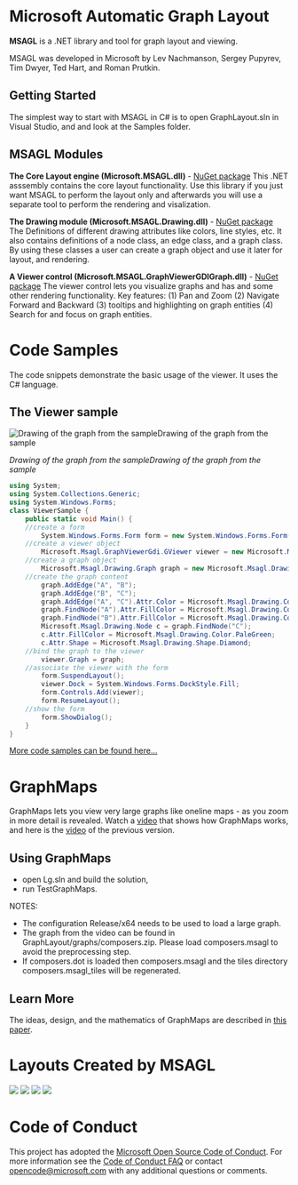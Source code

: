 # Microsoft Automatic Graph Layout
**MSAGL** is a .NET library and tool for graph layout and viewing. 

MSAGL was developed in Microsoft by Lev Nachmanson, Sergey Pupyrev, Tim Dwyer, Ted Hart, and Roman Prutkin.

## Getting Started

The simplest way to start with MSAGL in C# is to open GraphLayout.sln in Visual Studio, and and look at the Samples folder.

## MSAGL Modules

**The Core Layout engine (Microsoft.MSAGL.dll)** - [NuGet package](https://www.nuget.org/packages/Microsoft.Msagl/)
This .NET asssembly contains the core layout functionality. Use this library if you just want MSAGL to perform the layout only and afterwards you will use a separate tool to perform the rendering and visalization.

**The Drawing module (Microsoft.MSAGL.Drawing.dll)** - [NuGet package](https://www.nuget.org/packages/Microsoft.Msagl.Drawing/)
The Definitions of different drawing attributes like colors, line styles, etc. It also contains definitions of a node class, an edge class, and a graph class. By using these classes a user can create a graph object and use it later for layout, and rendering.

**A Viewer control (Microsoft.MSAGL.GraphViewerGDIGraph.dll)** - [NuGet package](https://www.nuget.org/packages/Microsoft.Msagl.GraphViewerGDI/)
The viewer control lets you visualize graphs and has and some other rendering functionality. Key features: (1) Pan and Zoom (2) Navigate Forward and Backward (3) tooltips and highlighting on graph entities (4) Search for and focus on graph entities.

# Code Samples
The code snippets demonstrate the basic usage of the viewer. It uses the C# language.

## The Viewer sample
![Drawing of the graph from the sampleDrawing of the graph from the sample](https://www.microsoft.com/en-us/research/wp-content/uploads/2016/02/msagl-abc.jpg)

*Drawing of the graph from the sampleDrawing of the graph from the sample*

```csharp
using System;
using System.Collections.Generic; 
using System.Windows.Forms; 
class ViewerSample { 
    public static void Main() { 
    //create a form 
        System.Windows.Forms.Form form = new System.Windows.Forms.Form();
    //create a viewer object 
        Microsoft.Msagl.GraphViewerGdi.GViewer viewer = new Microsoft.Msagl.GraphViewerGdi.GViewer();
    //create a graph object 
        Microsoft.Msagl.Drawing.Graph graph = new Microsoft.Msagl.Drawing.Graph("graph");
    //create the graph content 
        graph.AddEdge("A", "B");
        graph.AddEdge("B", "C");
        graph.AddEdge("A", "C").Attr.Color = Microsoft.Msagl.Drawing.Color.Green;
        graph.FindNode("A").Attr.FillColor = Microsoft.Msagl.Drawing.Color.Magenta;
        graph.FindNode("B").Attr.FillColor = Microsoft.Msagl.Drawing.Color.MistyRose;
        Microsoft.Msagl.Drawing.Node c = graph.FindNode("C");
        c.Attr.FillColor = Microsoft.Msagl.Drawing.Color.PaleGreen;
        c.Attr.Shape = Microsoft.Msagl.Drawing.Shape.Diamond;
    //bind the graph to the viewer 
        viewer.Graph = graph;
    //associate the viewer with the form 
        form.SuspendLayout();
        viewer.Dock = System.Windows.Forms.DockStyle.Fill;
        form.Controls.Add(viewer);
        form.ResumeLayout();
    //show the form 
        form.ShowDialog();
    } 
}
```

[More code
samples can be found here…](https://www.microsoft.com/en-us/research/project/microsoft-automatic-graph-layout/#code-samples)

# GraphMaps

GraphMaps lets you view very large graphs like oneline maps - as you zoom in more detail is revealed. Watch a [video](https://youtu.be/qCUP20dQqBo) that shows how GraphMaps works, and here is the [video](http://i11www.iti.kit.edu/~rprutkin/composers.wmv) of the previous version.

## Using GraphMaps
* open Lg.sln and build the solution,
* run TestGraphMaps. 

NOTES:
* The configuration Release/x64 needs to be used to load a large graph.  
* The graph from the video can be found in GraphLayout/graphs/composers.zip. Please load composers.msagl to avoid the preprocessing step.
* If composers.dot is loaded then composers.msagl and the tiles directory composers.msagl_tiles will be
regenerated. 

## Learn More
The ideas, design, and the mathematics of GraphMaps are described in [this paper](http://arxiv.org/pdf/1506.06745v1.pdf).

# Layouts Created by MSAGL
![](https://www.microsoft.com/en-us/research/wp-content/uploads/2016/02/msagl-195f1b23116b4f049b6e5dc815d96c89.png)
![](https://www.microsoft.com/en-us/research/wp-content/uploads/2016/02/msagl-195f1b23116b4f049b6e5dc815d96c89.png)
![](https://www.microsoft.com/en-us/research/wp-content/uploads/2016/02/msagl-c34826a5e3af4cecbd8165fabc947b36.jpg)
![](https://www.microsoft.com/en-us/research/wp-content/uploads/2016/02/msagl-44a7b11774a54cab92a3f75a9501601b.png)


# Code of Conduct
This project has adopted the [Microsoft Open Source Code of Conduct](https://opensource.microsoft.com/codeofconduct/). For more information see the [Code of Conduct FAQ](https://opensource.microsoft.com/codeofconduct/faq/) or contact [opencode@microsoft.com](mailto:opencode@microsoft.com) with any additional questions or comments.
